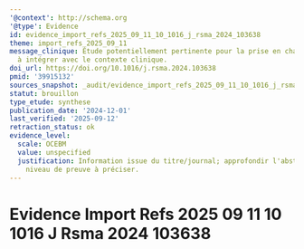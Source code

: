 ```yaml
---
'@context': http://schema.org
'@type': Evidence
id: evidence_import_refs_2025_09_11_10_1016_j_rsma_2024_103638
theme: import_refs_2025_09_11
message_clinique: Étude potentiellement pertinente pour la prise en charge musculosquelettique;
  à intégrer avec le contexte clinique.
doi_url: https://doi.org/10.1016/j.rsma.2024.103638
pmid: '39915132'
sources_snapshot: _audit/evidence_import_refs_2025_09_11_10_1016_j_rsma_2024_103638.json
statut: brouillon
type_etude: synthese
publication_date: '2024-12-01'
last_verified: '2025-09-12'
retraction_status: ok
evidence_level:
  scale: OCEBM
  value: unspecified
  justification: Information issue du titre/journal; approfondir l'abstract pour précision;
    niveau de preuve à préciser.
---
```

# Evidence Import Refs 2025 09 11 10 1016 J Rsma 2024 103638


